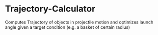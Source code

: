 # Trajectory-Calculator
Computes Trajectory of objects in projectile motion and optimizes launch angle given a target condition (e.g. a basket of certain radius)
